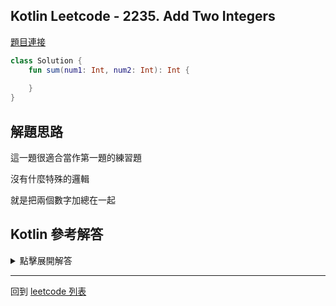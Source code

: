 ## Kotlin Leetcode - 2235. Add Two Integers

[題目連接](https://leetcode.com/problems/add-two-integers/)

```kotlin
class Solution {
    fun sum(num1: Int, num2: Int): Int {
        
    }
}
```

## 解題思路

這一題很適合當作第一題的練習題

沒有什麼特殊的邏輯

就是把兩個數字加總在一起

## Kotlin 參考解答

<details>
  <summary markdown='span'>點擊展開解答</summary>

```kotlin
class Solution {
    fun sum(num1: Int, num2: Int) = num1 + num2
}
```

</details>

------

回到 [leetcode 列表](index.md)
